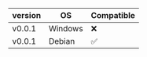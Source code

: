 | version | OS | Compatible |
| -------| ------- | --------- |
| v0.0.1 | Windows |  :x:      |
| v0.0.1 | Debian  |  ✅  |